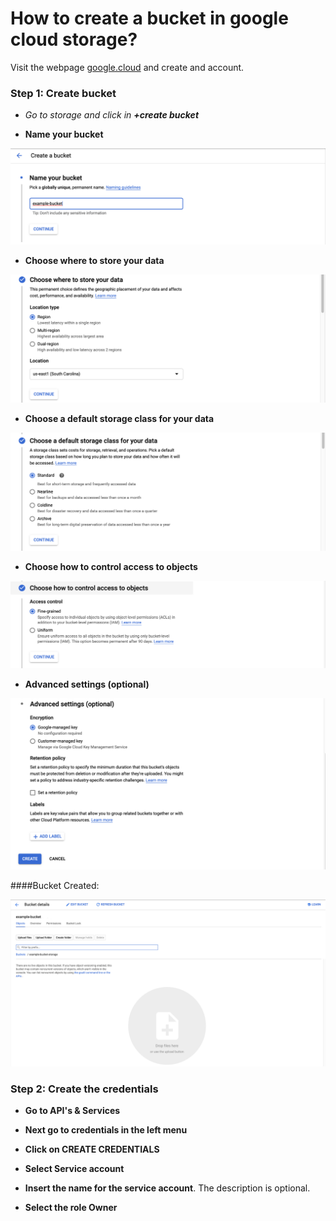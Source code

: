 # How to create a bucket in google cloud storage?

Visit the webpage [google.cloud](https://cloud.google.com/) and create and account. 




### Step 1: Create bucket

- *Go to storage and click in **+create bucket***

- **Name your bucket**

![image](screenshots/BucketName.png)


- **Choose where to store your data**

![image](screenshots/Data.png)

- **Choose a default storage class for your data**

![image](screenshots/StorageClass.png)

- **Choose how to control access to objects**

![image](screenshots/ChooseHow.png)

- **Advanced settings (optional)**

![image](screenshots/AdvancedSettings.png)

####Bucket Created:

![image](screenshots/Bucketcreteed.png)

### Step 2: Create the credentials

- **Go to API's & Services** 

- **Next go to credentials in the left menu**

- **Click on CREATE CREDENTIALS**

- **Select Service account**

- **Insert the name for the service account**. The description is optional.

- **Select the role Owner**